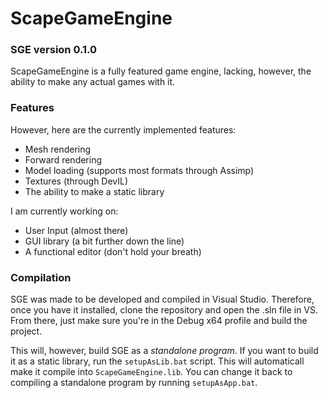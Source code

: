 # ScapeGameEngine

### SGE version 0.1.0


ScapeGameEngine is a fully featured game engine, lacking, however, the ability to make any actual games with it.

### Features


However, here are the currently implemented
features:
- Mesh rendering
- Forward rendering
- Model loading (supports most formats through Assimp)
- Textures (through DevIL)
- The ability to make a static library

I am currently working on:
- User Input (almost there)
- GUI library (a bit further down the line)
- A functional editor (don't hold your breath)

### Compilation


SGE was made to be developed and compiled in Visual Studio.
Therefore, once you have it installed, clone the repository
and open the .sln file in VS.
From there, just make sure you're in the Debug x64 profile
and build the project.

This will, however, build SGE as a *standalone program*.
If you want to build it as a static library, run the
`setupAsLib.bat` script. This will automaticall make it compile
into `ScapeGameEngine.lib`.
You can change it back to compiling a standalone program by 
running `setupAsApp.bat`.
